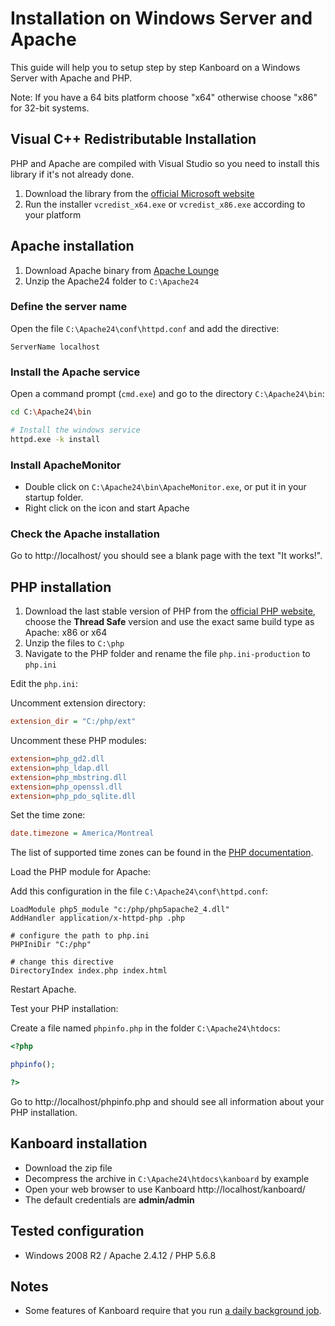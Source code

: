 Installation on Windows Server and Apache
=========================================

This guide will help you to setup step by step Kanboard on a Windows Server with Apache and PHP.

Note: If you have a 64 bits platform choose "x64" otherwise choose "x86" for 32-bit systems.

Visual C++ Redistributable Installation
---------------------------------------

PHP and Apache are compiled with Visual Studio so you need to install this library if it's not already done.

1. Download the library from the [official Microsoft website](http://www.microsoft.com/en-us/download/details.aspx?id=30679)
2. Run the installer `vcredist_x64.exe` or `vcredist_x86.exe` according to your platform

Apache installation
-------------------

1. Download Apache binary from [Apache Lounge](http://www.apachelounge.com/download/)
2. Unzip the Apache24 folder to `C:\Apache24`

### Define the server name

Open the file `C:\Apache24\conf\httpd.conf` and add the directive:

```
ServerName localhost
```

### Install the Apache service

Open a command prompt (`cmd.exe`) and go to the directory `C:\Apache24\bin`:

```bash
cd C:\Apache24\bin

# Install the windows service
httpd.exe -k install
```

### Install ApacheMonitor

- Double click on `C:\Apache24\bin\ApacheMonitor.exe`, or put it in your startup folder.
- Right click on the icon and start Apache

### Check the Apache installation

Go to http://localhost/ you should see a blank page with the text "It works!".

PHP installation
----------------

1. Download the last stable version of PHP from the [official PHP website](http://windows.php.net/download/), choose the **Thread Safe** version and use the exact same build type as Apache: x86 or x64
2. Unzip the files to `C:\php`
3. Navigate to the PHP folder and rename the file `php.ini-production` to `php.ini`

Edit the `php.ini`:

Uncomment extension directory:

```ini
extension_dir = "C:/php/ext"
```

Uncomment these PHP modules:

```ini
extension=php_gd2.dll
extension=php_ldap.dll
extension=php_mbstring.dll
extension=php_openssl.dll
extension=php_pdo_sqlite.dll
```

Set the time zone:

```ini
date.timezone = America/Montreal
```

The list of supported time zones can be found in the [PHP documentation](http://php.net/manual/en/timezones.america.php).

Load the PHP module for Apache:

Add this configuration in the file `C:\Apache24\conf\httpd.conf`:

```
LoadModule php5_module "c:/php/php5apache2_4.dll"
AddHandler application/x-httpd-php .php

# configure the path to php.ini
PHPIniDir "C:/php"

# change this directive
DirectoryIndex index.php index.html
```

Restart Apache.

Test your PHP installation:

Create a file named `phpinfo.php` in the folder `C:\Apache24\htdocs`:

```php
<?php

phpinfo();

?>
```

Go to http://localhost/phpinfo.php and should see all information about your PHP installation.

Kanboard installation
---------------------

- Download the zip file
- Decompress the archive in `C:\Apache24\htdocs\kanboard` by example
- Open your web browser to use Kanboard http://localhost/kanboard/
- The default credentials are **admin/admin**

Tested configuration
--------------------

- Windows 2008 R2 / Apache 2.4.12 / PHP 5.6.8

Notes
-----

- Some features of Kanboard require that you run [a daily background job](cronjob.markdown).
